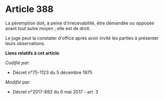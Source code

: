# Article 388

La péremption doit, à peine d'irrecevabilité, être demandée ou opposée avant tout autre moyen ; elle est de droit.

Le juge peut la constater d'office après avoir invité les parties à présenter leurs observations.

**Liens relatifs à cet article**

_Codifié par_:

  - Décret n°75-1123 du 5 décembre 1975

_Modifié par_:

  - Décret n°2017-892 du 6 mai 2017 - art. 3
